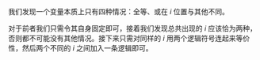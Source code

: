 我们发现一个变量本质上只有四种情况：全等、或在 $i$ 位置与其他不同。

对于前者我们只需令其自身固定即可，接着我们发现总共出现的 $i$ 应该恰为两种，否则都不可能没有其他情况。接下来只需对同样的 $i$ 用两个逻辑符号连起来等价性，然后两个不同的 $i$ 之间加入一条逻辑即可。
